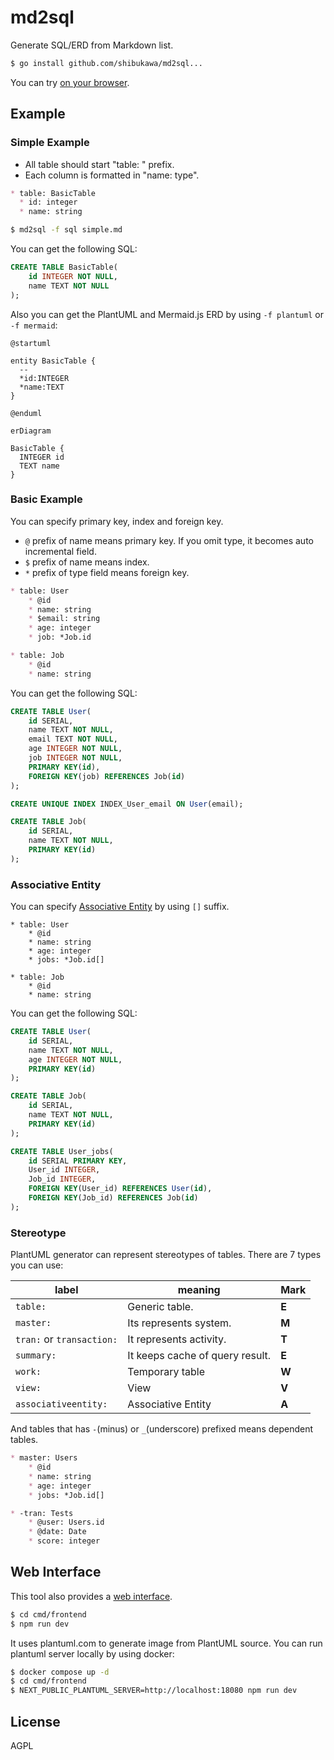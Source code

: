 # md2sql

Generate SQL/ERD from Markdown list.

```bash
$ go install github.com/shibukawa/md2sql...
```

You can try [on your browser](https://shibukawa.github.io/md2sql/).

## Example

### Simple Example

* All table should start "table: " prefix.
* Each column is formatted in "name: type".

```md
* table: BasicTable
  * id: integer
  * name: string
```

```bash
$ md2sql -f sql simple.md
```

You can get the following SQL:

```sql
CREATE TABLE BasicTable(
    id INTEGER NOT NULL,
    name TEXT NOT NULL
);
```

Also you can get the PlantUML and Mermaid.js ERD by using `-f plantuml` or `-f mermaid`:

```plantuml
@startuml

entity BasicTable {
  --
  *id:INTEGER
  *name:TEXT
}

@enduml
```

```mermaid
erDiagram

BasicTable {
  INTEGER id
  TEXT name
}
```

### Basic Example

You can specify primary key, index and foreign key.

* `@` prefix of name means primary key. If you omit type, it becomes auto incremental field.
* `$` prefix of name means index.
* `*` prefix of type field means foreign key.

```md
* table: User
    * @id
    * name: string
    * $email: string
    * age: integer
    * job: *Job.id

* table: Job
    * @id
    * name: string
```

You can get the following SQL:

```sql
CREATE TABLE User(
    id SERIAL,
    name TEXT NOT NULL,
    email TEXT NOT NULL,
    age INTEGER NOT NULL,
    job INTEGER NOT NULL,
    PRIMARY KEY(id),
    FOREIGN KEY(job) REFERENCES Job(id)
);

CREATE UNIQUE INDEX INDEX_User_email ON User(email);

CREATE TABLE Job(
    id SERIAL,
    name TEXT NOT NULL,
    PRIMARY KEY(id)
);
```

### Associative Entity

You can specify [Associative Entity](https://en.wikipedia.org/wiki/Associative_entity) by using `[]` suffix.

```
* table: User
    * @id
    * name: string
    * age: integer
    * jobs: *Job.id[]

* table: Job
    * @id
    * name: string
```

You can get the following SQL:

```sql
CREATE TABLE User(
    id SERIAL,
    name TEXT NOT NULL,
    age INTEGER NOT NULL,
    PRIMARY KEY(id)
);

CREATE TABLE Job(
    id SERIAL,
    name TEXT NOT NULL,
    PRIMARY KEY(id)
);

CREATE TABLE User_jobs(
    id SERIAL PRIMARY KEY,
    User_id INTEGER,
    Job_id INTEGER,
    FOREIGN KEY(User_id) REFERENCES User(id),
    FOREIGN KEY(Job_id) REFERENCES Job(id)
);
```

### Stereotype

PlantUML generator can represent stereotypes of tables. There are 7 types you can use:

| label                     | meaning                         | Mark  |
| ------------------------- | ------------------------------- | ----- |
| `table:`                  | Generic table.                  | **E** |
| `master:`                 | Its represents system.          | **M** |
| `tran:` or `transaction:` | It represents activity.         | **T** |
| `summary:`                | It keeps cache of query result. | **E** |
| `work:`                   | Temporary table                 | **W** |
| `view:`                   | View                            | **V** |
| `associativeentity:`      | Associative Entity              | **A** |

And tables that has `-`(minus) or `_`(underscore) prefixed means dependent tables.

```md
* master: Users
    * @id
    * name: string
    * age: integer
    * jobs: *Job.id[]

* -tran: Tests
    * @user: Users.id
    * @date: Date
    * score: integer
```

## Web Interface

This tool also provides a [web interface](https://shibukawa.github.io/md2sql/).

```sh
$ cd cmd/frontend
$ npm run dev
```

It uses plantuml.com to generate image from PlantUML source. You can run plantuml server locally by using docker:

```sh
$ docker compose up -d
$ cd cmd/frontend
$ NEXT_PUBLIC_PLANTUML_SERVER=http://localhost:18080 npm run dev
```

## License

AGPL